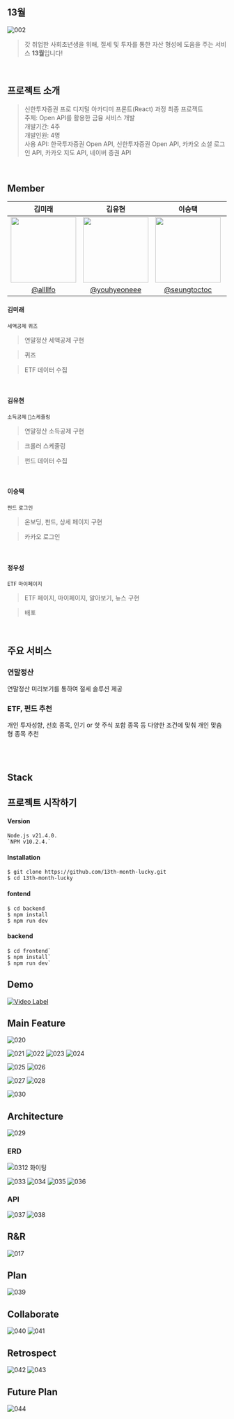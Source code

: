 ## 13월

![002](https://github.com/13th-month-lucky/.github/assets/37354574/23fde479-2709-4f34-bd28-1cbfad985b7b)

> 갓 취업한 사회초년생을 위해, 절세 및 투자를 통한 자산 형성에 도움을 주는 서비스 **13월**입니다!

<br/>

## 프로젝트 소개

> 신한투자증권 프로 디지털 아카디미 프론트(React) 과정 최종 프로젝트 <br/>
> 주제: Open API를 활용한 금융 서비스 개발 <br/>
> 개발기간: 4주 <br/>
> 개발인원: 4명 <br/>
> 사용 API: 한국투자증권 Open API, 신한투자증권 Open API, 카카오 소셜 로그인 API, 카카오 지도 API, 네이버 증권 API

<br/>

## Member

|                                 김미래                                  |                                   김유현                                    |                                   이승택                                    |                                  정우성                                   |
| :---------------------------------------------------------------------: | :-------------------------------------------------------------------------: | :-------------------------------------------------------------------------: | :-----------------------------------------------------------------------: |
| <img src = "https://avatars.githubusercontent.com/allllfo" width=150px> | <img src = "https://avatars.githubusercontent.com/youhyeoneee" width=150px> | <img src = "https://avatars.githubusercontent.com/seungtoctoc" width=150px> | <img src = "https://avatars.githubusercontent.com/NOEL-code" width=150px> |
|                 [@allllfo](https://github.com/allllfo)                  |               [@youhyeoneee](https://github.com/youhyeoneee)                |               [@seungtoctoc](https://github.com/seungtoctoc)                |                [@NOEL-code](https://github.com/NOEL-code)                 |

#### 김미래

`세액공제` `퀴즈`

> 연말정산 세액공제 구현

> 퀴즈

> ETF 데이터 수집

<br/>

#### 김유현

`소득공제` `스케줄링`

> 연말정산 소득공제 구현

> 크롤러 스케줄링

> 펀드 데이터 수집

<br/>

#### 이승택

`펀드` `로그인`

> 온보딩, 펀드, 상세 페이지 구현

> 카카오 로그인

<br/>

#### 정우성

`ETF` `마이페이지`

> ETF 페이지, 마이페이지, 알아보기, 뉴스 구현

> 배포

<br/>


## 주요 서비스

### 연말정산

연말정산 미리보기를 통하여 절세 솔루션 제공

### ETF, 펀드 추천

개인 투자성향, 선호 종목, 인기 or 핫 주식 포함 종목 등 다양한 조건에 맞춰 개인 맞춤형 종목 추천

<br/>
<br/>


## Stack







## 프로젝트 시작하기


#### Version 

```
Node.js v21.4.0.
`NPM v10.2.4.`
```

#### Installation
```
$ git clone https://github.com/13th-month-lucky.git
$ cd 13th-month-lucky
```

#### fontend

```
$ cd backend
$ npm install
$ npm run dev
```

#### backend

```
$ cd frontend`
$ npm install`
$ npm run dev`
```

## Demo

[![Video Label](http://img.youtube.com/vi/2fSvSiX4dG8/0.jpg)](https://youtu.be/2fSvSiX4dG8)

## Main Feature

![020](https://github.com/13th-month-lucky/.github/assets/37354574/ceb80958-a365-42b8-b65a-b2c6d6fd620f)

![021](https://github.com/13th-month-lucky/.github/assets/37354574/dc825252-f3e3-4d4c-8c6c-65ced25ebaa0)
![022](https://github.com/13th-month-lucky/.github/assets/37354574/dd3bafd1-f02f-4eb2-b6b6-24c530fa738b)
![023](https://github.com/13th-month-lucky/.github/assets/37354574/6bdd7c68-f824-45e1-ab73-bcae4bfe560e)
![024](https://github.com/13th-month-lucky/.github/assets/37354574/a776b8a1-0559-4d7b-8d7d-f285ce557d71)

![025](https://github.com/13th-month-lucky/.github/assets/37354574/f5331230-3068-4f15-ad89-24efc41ce391)
![026](https://github.com/13th-month-lucky/.github/assets/37354574/56e7e75a-94da-4a17-9d74-b0453b0aadc7)

![027](https://github.com/13th-month-lucky/.github/assets/37354574/8d9d3b7b-27cb-4117-9744-ef6ed2c6bcca)
![028](https://github.com/13th-month-lucky/.github/assets/37354574/335ecc1a-3905-4548-aa62-3ec8c80af4be)

![030](https://github.com/13th-month-lucky/.github/assets/37354574/f90c5ed9-326a-4d54-871f-a2e4b53b3516)

## Architecture

![029](https://github.com/13th-month-lucky/.github/assets/37354574/e87f8e26-684a-42e9-9592-6db92dfafbc1)

### ERD

![0312 화이팅](https://github.com/13th-month-lucky/.github/assets/37354574/d23cc2c3-40a7-46d4-a04c-4f82b8005fe5)

![033](https://github.com/13th-month-lucky/.github/assets/37354574/1b90976a-02ba-4730-975d-1a06f00b3aec)
![034](https://github.com/13th-month-lucky/.github/assets/37354574/1a7bc3fc-25e7-4bd0-864c-d32e321013aa)
![035](https://github.com/13th-month-lucky/.github/assets/37354574/d68328a1-ad28-46d8-9a93-bba6b523aa9b)
![036](https://github.com/13th-month-lucky/.github/assets/37354574/2e8cf575-d084-47a4-9da3-4aa71c5740db)

### API

![037](https://github.com/13th-month-lucky/.github/assets/37354574/d211b416-0a40-499c-8211-60824ea76ee6)
![038](https://github.com/13th-month-lucky/.github/assets/37354574/6c963eb5-4c4f-4c8d-a6c0-291ad7386676)

## R&R

![017](https://github.com/13th-month-lucky/.github/assets/37354574/88ddd354-d315-42e7-9377-8c00b15dafce)

## Plan

![039](https://github.com/13th-month-lucky/.github/assets/37354574/5a7f7567-baae-4aa6-bfd3-b85a2aa222b0)

## Collaborate

![040](https://github.com/13th-month-lucky/.github/assets/37354574/a786be99-001e-4283-829e-55033f207f29)
![041](https://github.com/13th-month-lucky/.github/assets/37354574/9b52c0cc-1d86-4b35-9238-05d3292b4e36)

## Retrospect

![042](https://github.com/13th-month-lucky/.github/assets/37354574/949ff935-3df7-4477-8879-73d3ff6cc3e0)
![043](https://github.com/13th-month-lucky/.github/assets/37354574/7b23f729-9f16-4130-85dd-3783638f2ee3)

## Future Plan

![044](https://github.com/13th-month-lucky/.github/assets/37354574/724c2cca-ccaa-45a6-b722-579e9b0d82a5)
